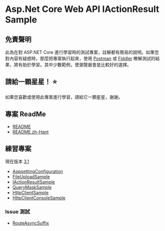 ﻿# Asp.Net Core Web API IActionResult Sample

## 免責聲明

此為在對 ASP.NET Core 進行學習時的測試專案，註解都有簡易的說明。如果您對內容有疑惑時，那麼把專案執行起來，使用 <a href="https://www.postman.com" target="_blank">Postman</a> 或 <a href="https://www.telerik.com/fiddler" target="_blank">Fiddler</a> 瞭解測試的結果，將有助於學習。其中少數範例，使瀏覽器會是比較好的選擇。

## 請給一顆星星！ :star:

如果您喜歡或使用此專案進行學習，請給它一顆星星，謝謝。

## 專案 ReadMe

* [README](src/3.1/README.md)
* [README.zh-Hant](src/3.1/README.zh-Hant.md)

## 練習專案

現在版本 [3.1](src/3.1/)

* [AppsettingConfiguration](src/3.1/AppsettingConfiguration/)
* [FileUploadSample](src/3.1/FileUploadSample/)
* [IActionResultSample](src/3.1/IActionResultSample/)
* [QueryMaskSample](src/3.1/IHttpClientFactory/QueryMaskSample/)
* [HttpClientSample](src/3.1/IHttpClientFactory/HttpClientSample/)
* [HttpClientConsoleSample](src/3.1/IHttpClientFactory/HttpClientConsoleSample/)

### Issue 測試

* [RouteAsyncSuffix](src/3.1/Issue/RouteAsyncSuffix/)